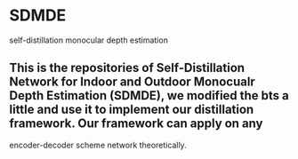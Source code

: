 # SDMDE
self-distillation monocular depth estimation

## This is the repositories of Self-Distillation Network for Indoor and Outdoor Monocualr Depth Estimation (SDMDE), we modified the bts a little and use it to implement our distillation framework. Our framework can apply on any
encoder-decoder scheme network theoretically.
